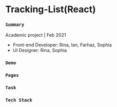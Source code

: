 # Tracking-List(React)


### `Summary`
Academic project | Feb 2021
- Front-end Developer: Rina, Ian, Farhaz, Sophia
- UI Designer: Rina, Sophia

### `Demo`



### `Pages`

  
### `Task`


  
### `Tech Stack`



